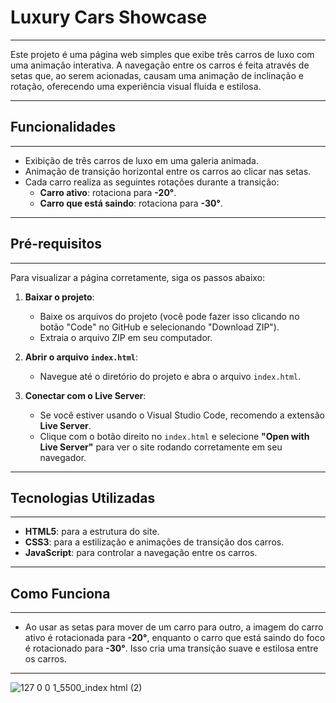 # **Luxury Cars Showcase**

---

Este projeto é uma página web simples que exibe três carros de luxo com uma animação interativa. A navegação entre os carros é feita através de setas que, ao serem acionadas, causam uma animação de inclinação e rotação, oferecendo uma experiência visual fluida e estilosa.

---

## **Funcionalidades**

---

- Exibição de três carros de luxo em uma galeria animada.
- Animação de transição horizontal entre os carros ao clicar nas setas.
- Cada carro realiza as seguintes rotações durante a transição:
  - **Carro ativo**: rotaciona para **-20°**.
  - **Carro que está saindo**: rotaciona para **-30°**.

---

## **Pré-requisitos**

---

Para visualizar a página corretamente, siga os passos abaixo:

1. **Baixar o projeto**:
   - Baixe os arquivos do projeto (você pode fazer isso clicando no botão "Code" no GitHub e selecionando "Download ZIP").
   - Extraia o arquivo ZIP em seu computador.

2. **Abrir o arquivo `index.html`**:
   - Navegue até o diretório do projeto e abra o arquivo `index.html`.

3. **Conectar com o Live Server**:
   - Se você estiver usando o Visual Studio Code, recomendo a extensão **Live Server**.
   - Clique com o botão direito no `index.html` e selecione **"Open with Live Server"** para ver o site rodando corretamente em seu navegador.

---

## **Tecnologias Utilizadas**

---

- **HTML5**: para a estrutura do site.
- **CSS3**: para a estilização e animações de transição dos carros.
- **JavaScript**: para controlar a navegação entre os carros.

---

## **Como Funciona**

---

- Ao usar as setas para mover de um carro para outro, a imagem do carro ativo é rotacionada para **-20°**, enquanto o carro que está saindo do foco é rotacionado para **-30°**. Isso cria uma transição suave e estilosa entre os carros.

---


![127 0 0 1_5500_index html (2)](https://github.com/user-attachments/assets/2125a29c-88b5-4afe-98b9-314a9b7ecbb2)


